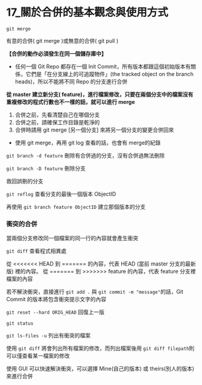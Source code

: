 # 17_關於合併的基本觀念與使用方式

`git merge` 

有意的合併( git merge )或無意的合併( git pull )

**【合併的動作必須發生在同一個儲存庫中】**

* 任何一個 Git Repo 都存在一個 Init Commit，所有版本都跟這個初始版本有關係，它們是「在分支線上的可追蹤物件」(the tracked object on the branch heads)，所以不能將不同 Repo 的分支進行合併

**從 master 建立新分支( feature)，進行檔案修改，只要在兩個分支中的檔案沒有重複修改的程式行數也不一樣的話，就可以進行 merge**

1. 合併之前，先看清楚自己在哪個分支
2. 合併之前，請確保工作目錄是乾淨的
3. 合併時請用 git merge [另一個分支] 來將另一個分支的變更合併回來

* 使用 git merge，再用 git log 查看的話，也會有 merge的紀錄

`git branch -d feature` 刪除有合併過的分支，沒有合併過無法刪除

`git branch -D feature` 刪除分支

救回誤刪的分支

`git reflog` 查看分支的最後一個版本 ObjectID

再使用 `git branch feature ObjectID` 建立那個版本的分支


### 衝突的合併

當兩個分支修改同一個檔案的同一行的內容就會產生衝突

`git diff` 查看程式相異處

從 <<<<<<< HEAD 到 ======= 的內容，代表 HEAD (當前 master 分支的最新版) 裡的內容。
從 ======= 到 >>>>>>> feature 的內容，代表 feature 分支裡檔案的內容

若不解決衝突，直接進行 `git add .` 與 `git commit -m "message"`的話，Git Commit 的版本將包含衝突提示文字的內容

`git reset --hard ORIG_HEAD` 回復上一版

`git status`

`git ls-files -u` 列出有衝突的檔案

使用 `git diff` 將會列出所有檔案的修改，而列出檔案後用 `git diff filepath`則可以僅查看某一檔案的修改

使用 GUI 可以快速解決衝突，可以選擇 Mine(自己的版本) 或 theirs(別人的版本) 來進行合併
